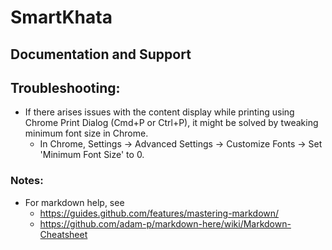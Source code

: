 # SmartKhata



## Documentation and Support


## Troubleshooting:
- If there arises issues with the content display while printing using Chrome Print Dialog (Cmd+P or Ctrl+P), it might be solved by tweaking minimum font size in Chrome.
  - In Chrome, Settings -> Advanced Settings -> Customize Fonts -> Set 'Minimum Font Size' to 0.

### Notes:
- For markdown help, see
  - https://guides.github.com/features/mastering-markdown/
  - https://github.com/adam-p/markdown-here/wiki/Markdown-Cheatsheet

